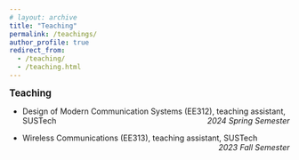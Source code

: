 ```yaml
---
# layout: archive
title: "Teaching"
permalink: /teachings/
author_profile: true
redirect_from:
  - /teaching/
  - /teaching.html
---
```


<big>**Teaching**</big>

- Design of Modern Communication Systems (EE312), teaching assistant, SUSTech <i style="float: right">2024 Spring Semester</i>

- Wireless Communications (EE313), teaching assistant, SUSTech <i style="float: right">2023 Fall Semester</i>
